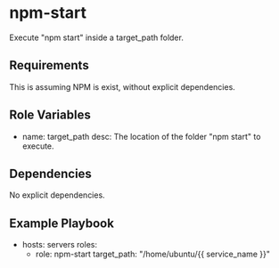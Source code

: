 # npm-start

Execute "npm start" inside a target_path folder.

## Requirements

This is assuming NPM is exist, without explicit dependencies.

## Role Variables

   - name: target_path
     desc: The location of the folder "npm start" to execute.

## Dependencies

No explicit dependencies.

## Example Playbook

   - hosts: servers
     roles:
       - role: npm-start
         target_path: "/home/ubuntu/{{ service_name }}"

